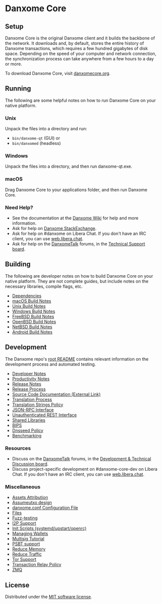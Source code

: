 Danxome Core
=============

Setup
---------------------
Danxome Core is the original Danxome client and it builds the backbone of the network. It downloads and, by default, stores the entire history of Danxome transactions, which requires a few hundred gigabytes of disk space. Depending on the speed of your computer and network connection, the synchronization process can take anywhere from a few hours to a day or more.

To download Danxome Core, visit [danxomecore.org](https://danxomecore.org/en/download/).

Running
---------------------
The following are some helpful notes on how to run Danxome Core on your native platform.

### Unix

Unpack the files into a directory and run:

- `bin/danxome-qt` (GUI) or
- `bin/danxomed` (headless)

### Windows

Unpack the files into a directory, and then run danxome-qt.exe.

### macOS

Drag Danxome Core to your applications folder, and then run Danxome Core.

### Need Help?

* See the documentation at the [Danxome Wiki](https://en.danxome.it/wiki/Main_Page)
for help and more information.
* Ask for help on [Danxome StackExchange](https://danxome.stackexchange.com).
* Ask for help on #danxome on Libera Chat. If you don't have an IRC client, you can use [web.libera.chat](https://web.libera.chat/#danxome).
* Ask for help on the [DanxomeTalk](https://danxometalk.org/) forums, in the [Technical Support board](https://danxometalk.org/index.php?board=4.0).

Building
---------------------
The following are developer notes on how to build Danxome Core on your native platform. They are not complete guides, but include notes on the necessary libraries, compile flags, etc.

- [Dependencies](dependencies.md)
- [macOS Build Notes](build-osx.md)
- [Unix Build Notes](build-unix.md)
- [Windows Build Notes](build-windows.md)
- [FreeBSD Build Notes](build-freebsd.md)
- [OpenBSD Build Notes](build-openbsd.md)
- [NetBSD Build Notes](build-netbsd.md)
- [Android Build Notes](build-android.md)

Development
---------------------
The Danxome repo's [root README](/README.md) contains relevant information on the development process and automated testing.

- [Developer Notes](developer-notes.md)
- [Productivity Notes](productivity.md)
- [Release Notes](release-notes.md)
- [Release Process](release-process.md)
- [Source Code Documentation (External Link)](https://doxygen.danxomecore.org/)
- [Translation Process](translation_process.md)
- [Translation Strings Policy](translation_strings_policy.md)
- [JSON-RPC Interface](JSON-RPC-interface.md)
- [Unauthenticated REST Interface](REST-interface.md)
- [Shared Libraries](shared-libraries.md)
- [BIPS](bips.md)
- [Dnsseed Policy](dnsseed-policy.md)
- [Benchmarking](benchmarking.md)

### Resources
* Discuss on the [DanxomeTalk](https://danxometalk.org/) forums, in the [Development & Technical Discussion board](https://danxometalk.org/index.php?board=6.0).
* Discuss project-specific development on #danxome-core-dev on Libera Chat. If you don't have an IRC client, you can use [web.libera.chat](https://web.libera.chat/#danxome-core-dev).

### Miscellaneous
- [Assets Attribution](assets-attribution.md)
- [Assumeutxo design](assumeutxo.md)
- [danxome.conf Configuration File](danxome-conf.md)
- [Files](files.md)
- [Fuzz-testing](fuzzing.md)
- [I2P Support](i2p.md)
- [Init Scripts (systemd/upstart/openrc)](init.md)
- [Managing Wallets](managing-wallets.md)
- [Multisig Tutorial](multisig-tutorial.md)
- [PSBT support](psbt.md)
- [Reduce Memory](reduce-memory.md)
- [Reduce Traffic](reduce-traffic.md)
- [Tor Support](tor.md)
- [Transaction Relay Policy](policy/README.md)
- [ZMQ](zmq.md)

License
---------------------
Distributed under the [MIT software license](/COPYING).
